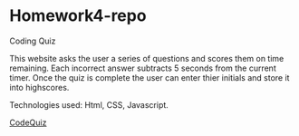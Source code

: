 # Homework4-repo
Coding Quiz


This website asks the user a series of questions and scores them on time remaining. Each incorrect answer subtracts 5 seconds from the current timer. Once the quiz is complete the user can enter thier initials and store it into highscores. 

Technologies used:
Html, CSS, Javascript. 

[CodeQuiz](https://chrismw7579.github.io/Homework4-repo/)
